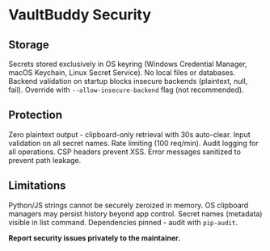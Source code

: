 # VaultBuddy Security

## Storage
Secrets stored exclusively in OS keyring (Windows Credential Manager, macOS Keychain, Linux Secret Service). No local files or databases. Backend validation on startup blocks insecure backends (plaintext, null, fail). Override with `--allow-insecure-backend` flag (not recommended).

## Protection
Zero plaintext output - clipboard-only retrieval with 30s auto-clear. Input validation on all secret names. Rate limiting (100 req/min). Audit logging for all operations. CSP headers prevent XSS. Error messages sanitized to prevent path leakage.

## Limitations
Python/JS strings cannot be securely zeroized in memory. OS clipboard managers may persist history beyond app control. Secret names (metadata) visible in list command. Dependencies pinned - audit with `pip-audit`.

**Report security issues privately to the maintainer.**
